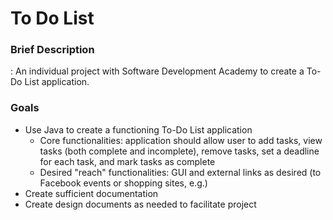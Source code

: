 # To Do List
### Brief Description
: An individual project with Software Development Academy to create a To-Do List application.

### Goals
* Use Java to create a functioning To-Do List application
    * Core functionalities: application should allow user to add tasks, view tasks (both complete and incomplete), remove tasks, set a deadline for each task, and mark tasks as complete
    * Desired "reach" functionalities: GUI and external links as desired (to Facebook events or shopping sites, e.g.)
* Create sufficient documentation
* Create design documents as needed to facilitate project

